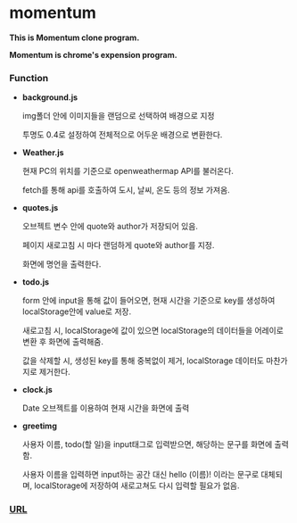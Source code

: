 # momentum

**This is Momentum clone program.**

**Momentum is chrome's expension program.**

### **Function**

- **background.js**

  img폴더 안에 이미지들을 랜덤으로 선택하여 배경으로 지정

  투명도 0.4로 설정하여 전체적으로 어두운 배경으로 변환한다.

- **Weather.js**

  현재 PC의 위치를 기준으로 openweathermap API를 불러온다.

  fetch를 통해 api를 호출하여 도시, 날씨, 온도 등의 정보 가져옴. 

- **quotes.js**

  오브젝트 변수 안에 quote와 author가 저장되어 있음.

  페이지 새로고침 시 마다 랜덤하게 quote와 author를 지정.
  
  화면에 명언을 출력한다.

- **todo.js**

  form 안에 input을 통해 값이 들어오면, 현재 시간을 기준으로 key를 생성하여 localStorage안에 value로 저장.

  새로고침 시, localStorage에 값이 있으면 localStorage의 데이터들을 어레이로 변환 후 화면에 출력해줌.

  값을 삭제할 시, 생성된 key를 통해 중복없이 제거, localStorage 데이터도 마찬가지로 제거한다.

- **clock.js**

  Date 오브젝트를 이용하여 현재 시간을 화면에 출력

- **greetimg**

  사용자 이름, todo(할 일)을 input태그로 입력받으면, 해당하는 문구를 화면에 출력함.

  사용자 이름을 입력하면 input하는 공간 대신 hello (이름)! 이라는 문구로 대체되며, localStorage에 저장하여 새로고쳐도 다시 입력할 필요가 없음.

### [URL](https://hanbinchoi.github.io/momentum/)
